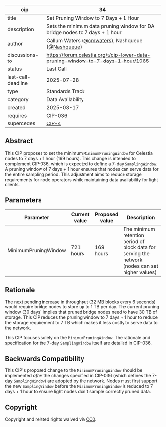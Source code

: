 | cip | 34 |
| - | - |
| title            | Set Pruning Window to 7 Days + 1 Hour                                                              |
| description      | Sets the minimum data pruning window for DA bridge nodes to 7 days + 1 hour             |
| author           | Callum Waters ([@cmwaters](https://github.com/cmwaters)), Nashqueue ([@Nashqueue](https://github.com/Nashqueue)) |
| discussions-to   | <https://forum.celestia.org/t/cip-lower-data-pruning-window-to-7-days-1-hour/1965>                 |
| status           | Last Call                                                                                             |
| last-call-deadline | 2025-07-28 |
| type             | Standards Track                                                                                    |
| category         | Data Availability                                                                                  |
| created          | 2025-03-17                                                                                         |
| requires         | CIP-036                                                                                            |
| supercedes | [CIP-4](./cip-004.md) |

## Abstract

This CIP proposes to set the minimum `MinimumPruningWindow` for Celestia nodes to 7 days + 1 hour (169 hours). This change is intended to complement CIP-036, which is expected to define a 7-day `SamplingWindow`. A pruning window of 7 days + 1 hour ensures that nodes can serve data for the entire sampling period. This adjustment aims to reduce storage requirements for node operators while maintaining data availability for light clients.

## Parameters

| Parameter     | Current value | Proposed value | Description                                                    |
|---------------|---------------|----------------|----------------------------------------------------------------|
| MinimumPruningWindow | 721 hours     | 169 hours      | The minimum retention period of block data for serving the network (nodes can set higher values) |

## Rationale

The next pending increase in throughput (32 MB blocks every 6 seconds) would require bridge nodes to store up to 1 TB per day. The current pruning window (30 days) implies that pruned bridge nodes need to have 30 TB of storage. This CIP reduces the pruning window to 7 days + 1 hour to reduce the storage requirement to 7 TB which makes it less costly to serve data to the network.

This CIP focuses solely on the `MinimumPruningWindow`. The rationale and specification for the 7-day `SamplingWindow` itself are detailed in CIP-036.

## Backwards Compatibility

This CIP's proposed change to the `MinimumPruningWindow` should be implemented *after* the changes specified in CIP-036 (which defines the 7-day `SamplingWindow`) are adopted by the network. Nodes must first support the new `SamplingWindow` before the `MinimumPruningWindow` is reduced to 7 days + 1 hour to ensure light nodes don't sample correctly pruned data.

## Copyright

Copyright and related rights waived via [CC0](https://github.com/celestiaorg/CIPs/blob/main/LICENSE).
